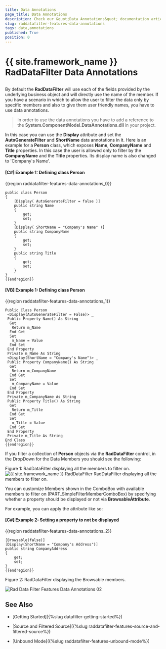 ```yaml
---
title: Data Annotations
page_title: Data Annotations
description: Check our &quot;Data Annotations&quot; documentation article for the RadDataFilter {{ site.framework_name }} control.
slug: raddatafilter-features-data-annotations
tags: data,annotations
published: True
position: 0
---
```


# {{ site.framework_name }} RadDataFilter Data Annotations



## 

By default the __RadDataFilter__ will use each of the fields provided by the underlying business object and will directly use the name of the member. If you have a scenario in which to allow the user to filter the data only by specific members and also to give them user friendly names, you have to use data annotations.

>In order to use the data annotations you have to add a reference to the __System.ComponentModel.DataAnnotations.dll__ in your project.

In this case you can use the __Display__ attribute and set the __AutoGenerateFilter__ and __ShortName__ data annotations in it. Here is an example for a __Person__ class, which exposes __Name__, __CompanyName__ and __Title__ properties. In this case the user is allowed only to filter by the __CompanyName__ and the __Title__ properties. Its display name is also changed to 'Company's Name'.

#### [C#] Example 1: Defining class Person

{{region raddatafilter-features-data-annotations_0}}

	public class Person
	{
	    [Display( AutoGenerateFilter = false )]
	    public string Name
	    {
	        get;
	        set;
	    }
	    [Display( ShortName = "Company's Name" )]
	    public string CompanyName
	    {
	        get;
	        set;
	    }
	    public string Title
	    {
	        get;
	        set;
	    }
	}
	{{endregion}}



#### [VB] Example 1: Defining class Person

{{region raddatafilter-features-data-annotations_1}}

	Public Class Person
	 <Display(AutoGenerateFilter = False)> _
	 Public Property Name() As String
	  Get
	   Return m_Name
	  End Get
	  Set
	   m_Name = Value
	  End Set
	 End Property
	 Private m_Name As String
	 <Display(ShortName = "Company's Name")> _
	 Public Property CompanyName() As String
	  Get
	   Return m_CompanyName
	  End Get
	  Set
	   m_CompanyName = Value
	  End Set
	 End Property
	 Private m_CompanyName As String
	 Public Property Title() As String
	  Get
	   Return m_Title
	  End Get
	  Set
	   m_Title = Value
	  End Set
	 End Property
	 Private m_Title As String
	End Class
	{{endregion}}



If you filter a collection of __Person__ objects via the __RadDataFilter__ control, in the DropDown for the Data Members you should see the following:

Figure 1: RadDataFilter displaying all the members to filter on.
![{{ site.framework_name }} RadDataFilter RadDataFilter displaying all the members to filter on.](images/RadDataFilter_Features_DataAnnotations_01.png)

You can customize Members shown in the ComboBox with available members to filter on (PART_SimpleFilterMemberComboBox) by specifying whether a property should be displayed or not via __BrowsableAttribute__.

For example, you can apply the attribute like so:
        

#### [C#] Example 2: Setting a property to not be displayed


{{region raddatafilter-features-data-annotations_2}}
	
	[Browsable(false)]
	[Display(ShortName = "Company's Address")]
	public string CompanyAddress
	{
	    get;
	    set;
	}
	{{endregion}}



Figure 2: RadDataFilter displaying the Browsable members.

![Rad Data Filter Features Data Annotations 02](images/RadDataFilter_Features_DataAnnotations_02.png)

## See Also

 * [Getting Started]({%slug datafilter-getting-started%})

 * [Source and Filtered Source]({%slug raddatafilter-features-source-and-filtered-source%})

 * [Unbound Mode]({%slug raddatafilter-features-unbound-mode%})
